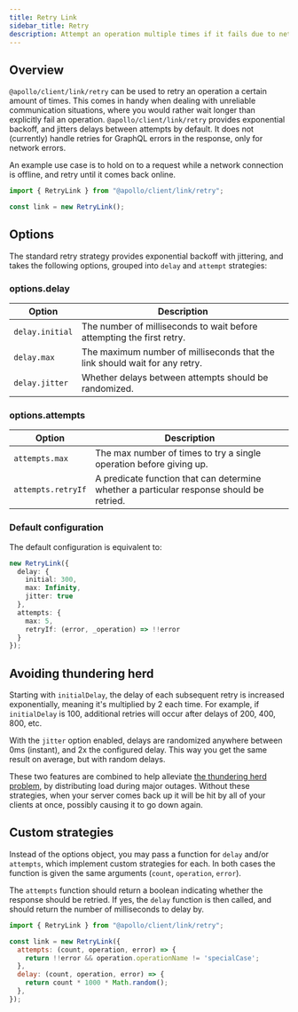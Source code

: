 ```yaml
---
title: Retry Link
sidebar_title: Retry
description: Attempt an operation multiple times if it fails due to network or server errors.
---
```


## Overview

`@apollo/client/link/retry` can be used to retry an operation a certain amount of times. This comes in handy when dealing with unreliable communication situations, where you would rather wait longer than explicitly fail an operation. `@apollo/client/link/retry` provides exponential backoff, and jitters delays between attempts by default. It does not (currently) handle retries for GraphQL errors in the response, only for network errors.

An example use case is to hold on to a request while a network connection is offline, and retry until it comes back online.

```js
import { RetryLink } from "@apollo/client/link/retry";

const link = new RetryLink();
```

## Options

The standard retry strategy provides exponential backoff with jittering, and takes the following options, grouped into `delay` and `attempt` strategies:

### options.delay

| Option | Description |
| - | - |
| `delay.initial` | The number of milliseconds to wait before attempting the first retry. |
| `delay.max` | The maximum number of milliseconds that the link should wait for any retry. |
| `delay.jitter` | Whether delays between attempts should be randomized. |

### options.attempts

| Option | Description |
| - | - |
| `attempts.max` | The max number of times to try a single operation before giving up. |
| `attempts.retryIf` | A predicate function that can determine whether a particular response should be retried. |

### Default configuration

The default configuration is equivalent to:

```ts
new RetryLink({
  delay: {
    initial: 300,
    max: Infinity,
    jitter: true
  },
  attempts: {
    max: 5,
    retryIf: (error, _operation) => !!error
  }
});
```

## Avoiding thundering herd

Starting with `initialDelay`, the delay of each subsequent retry is increased exponentially, meaning it's multiplied by 2 each time. For example, if `initialDelay` is 100, additional retries will occur after delays of 200, 400, 800, etc.

With the `jitter` option enabled, delays are randomized anywhere between 0ms (instant), and 2x the configured delay. This way you get the same result on average, but with random delays.

These two features are combined to help alleviate [the thundering herd problem](https://en.wikipedia.org/wiki/Thundering_herd_problem), by distributing load during major outages. Without these strategies, when your server comes back up it will be hit by all of your clients at once, possibly causing it to go down again.

## Custom strategies

Instead of the options object, you may pass a function for `delay` and/or `attempts`, which implement custom strategies for each. In both cases the function is given the same arguments (`count`, `operation`, `error`).

The `attempts` function should return a boolean indicating whether the response should be retried. If yes, the `delay` function is then called, and should return the number of milliseconds to delay by.

```js
import { RetryLink } from "@apollo/client/link/retry";

const link = new RetryLink({
  attempts: (count, operation, error) => {
    return !!error && operation.operationName != 'specialCase';
  },
  delay: (count, operation, error) => {
    return count * 1000 * Math.random();
  },
});
```
